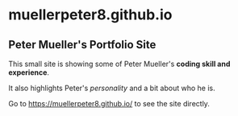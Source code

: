 # muellerpeter8.github.io
## Peter Mueller's Portfolio Site

This small site is showing some of Peter Mueller's **coding skill and experience**. 

It also highlights Peter's *personality* and a bit about who he is.

Go to https://muellerpeter8.github.io/ to see the site directly.
